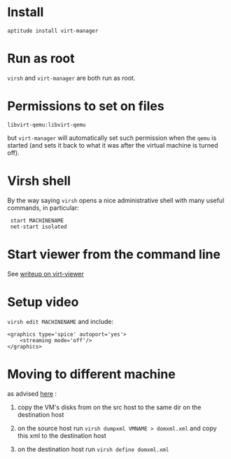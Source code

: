 Install
=======

    aptitude install virt-manager

Run as root
===========

`virsh` and `virt-manager` are both run as root.

Permissions to set on files
===========================

    libvirt-qemu:libvirt-qemu

but `virt-manager` will automatically set such permission when the `qemu` is started (and sets it back to what it was after the virtual machine is turned off).



Virsh shell
===========

By the way saying `virsh` opens a nice administrative shell with many useful commands, in particular:

     start MACHINENAME
     net-start isolated

Start viewer from the command line 
==================================

See [writeup on virt-viewer](virt-viewer.md)

Setup video
===========

`virsh edit MACHINENAME` and include:

    <graphics type='spice' autoport='yes'>
        <streaming mode='off'/>
    </graphics>


Moving to different machine
===========================

as advised [here](http://serverfault.com/questions/434064/correct-way-to-move-kvm-vm) :

1. copy the VM's disks from on the src host to the same dir on the destination host

2. on the source host run `virsh dumpxml VMNAME > domxml.xml` and copy this xml to the destination host

3. on the destination host run `virsh define domxml.xml`
